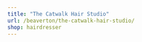 ```yaml
---
title: "The Catwalk Hair Studio"
url: /beaverton/the-catwalk-hair-studio/
shop: hairdresser
---
```


